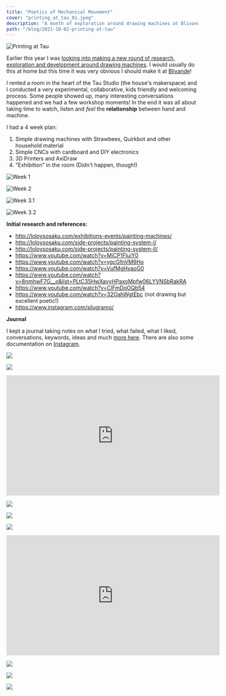 ```yaml
---
title: "Poetics of Mechanical Movement"
cover: "printing_at_tau_01.jpeg"
description: "A month of exploration around drawing machines at Blivande's Artist in Residency Room."
path: "/blog/2021-10-02-printing-at-tau"
---
```


![Printing at Tau](./printing_at_tau_01.jpeg)

Earlier this year I was [looking into making a new round of research, exploration and development around drawing machines](https://forum.blivande.com/t/printing-at-taus-artist-in-residency-room/2428). I would usually do this at home but this time it was very obvious I should make it at [Blivande](https://www.blivande.com/)!

I rented a room in the heart of the Tau Studio (the house's makerspace) and I conducted a very experimental, collaborative, kids friendly and welcoming process. Some people showed up, many interesting conversations happened and we had a few workshop moments! In the end it was all about taking time to watch, listen and *feel* the **relationship** between hand and machine.

I had a 4 week plan:

1. Simple drawing machines with Strawbees, Quirkbot and other household material
2. Simple CNCs with cardboard and DIY electronics
3. 3D Printers and AxiDraw
4. “Exhibition” in the room (Didn't happen, though!)

<div class="row">

<div>

![Week 1](./printing_at_tau_week1.jpeg)

</div>

<div>

![Week 2](./printing_at_tau_week2.jpeg)

</div>

</div>

<div class="row">

<div>

![Week 3.1](./printing_at_tau_week3_1.jpeg)

</div>

<div>

![Week 3.2](./printing_at_tau_week3_2.jpeg)

</div>

</div>

**Initial research and references:**

- http://loloysosaku.com/exhibitions-events/painting-machines/
- http://loloysosaku.com/side-projects/painting-system-l/
- http://loloysosaku.com/side-projects/painting-system-ll/
- https://www.youtube.com/watch?v=MiCP1FluiY0
- https://www.youtube.com/watch?v=ygcGfnVM6Ho
- https://www.youtube.com/watch?v=VufMgHvaoG0
- https://www.youtube.com/watch?v=8nmhwF7G__o&list=PLtC35HwXavyHPaxoMpfw06LYVNSbRakRA
- https://www.youtube.com/watch?v=ClFmDoOQb54
- https://www.youtube.com/watch?v=32OahWgtEbc (not drawing but excellent poetic!)
- https://www.instagram.com/silugramo/

**Journal**

I kept a journal taking notes on what I tried, what failed, what I liked, conversations, keywords, ideas and much [more here](http://wiki.bananabanana.me/education/drawing-machines). There are also some documentation on [Instagram](https://www.instagram.com/p/CQB5JQyDVgn/).

<div class="row">

<div>

![](./printing_at_tau_03.jpeg)

</div>

<div>

![](./printing_at_tau_02.jpeg)

</div>

</div>

<iframe width="560" height="315" src="https://www.youtube-nocookie.com/embed/Ll9Zg1szyqE" title="YouTube video player" frameborder="0" allow="accelerometer; autoplay; clipboard-write; encrypted-media; gyroscope; picture-in-picture" allowfullscreen></iframe>

<div class="row">

<div>

![](./printing_at_tau_04.jpeg)

</div>

<div>

![](./printing_at_tau_05.jpeg)

</div>

</div>

![](./printing_at_tau_06.jpeg)

<iframe width="560" height="315" src="https://www.youtube-nocookie.com/embed/NWX0CYoaAnE" title="YouTube video player" frameborder="0" allow="accelerometer; autoplay; clipboard-write; encrypted-media; gyroscope; picture-in-picture" allowfullscreen></iframe>

<div class="row">

<div>

![](./printing_at_tau_07.jpeg)

</div>

<div>

![](./printing_at_tau_08.jpeg)

</div>

<div>

![](./printing_at_tau_09.jpeg)

</div>

</div>
